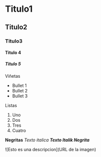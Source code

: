 # Titulo1
## Titulo2
### Titulo3
#### Titulo 4
##### Titulo 5

Viñetas
* Bullet 1
* Bullet 2
* Bullet 3

Listas
1. Uno
2. Dos
3. Tres
4. Cuatro

**Negritas**
_Texto italica_
***Texto Italik Negrita***

![Esto es una descripcion](URL de la imagen)
